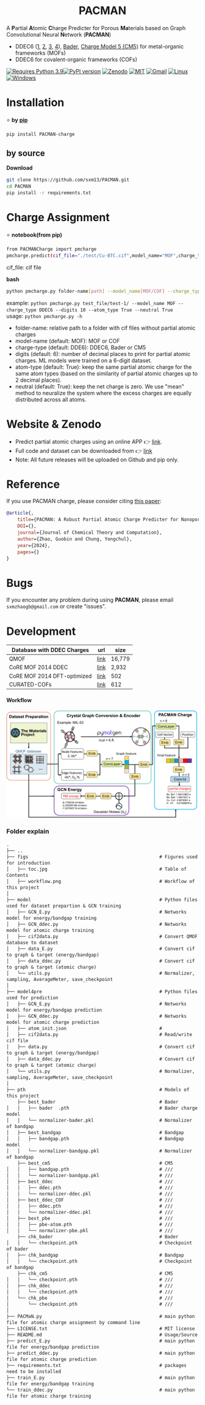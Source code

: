 <h1 align="center">PACMAN</h1>

<h4 align="center">

</h4>              

A **P**artial **A**tomic **C**harge Predicter for Porous **Ma**terials based on Graph Convolutional Neural **N**etwork (**PACMAN**)

- DDEC6 ([1](https://doi.org/10.1039/C6RA04656H), [2](https://doi.org/10.1039/C6RA05507A), [3](https://doi.org/10.1039/C7RA07400J), [4](https://doi.org/10.1039/C7RA11829E)), [Bader](https://doi.org/10.1021/jp0482666), [Charge Model 5 (CM5)](https://doi.org/10.1021/ct200866d) for metal-organic frameworks (MOFs)
- DDEC6 for covalent-organic frameworks (COFs)


[![Requires Python 3.9](https://img.shields.io/badge/Python-3.9-blue.svg?logo=python&logoColor=white)](https://python.org/downloads)[![PyPI version](https://badge.fury.io/py/pyEQL.svg)](https://pypi.org/project/PACMANCharge/) [![Zenodo](https://img.shields.io/badge/DOI-10.5281%2Fzenodo.10822403-blue)](https://doi.org/10.5281/zenodo.10822403)  [![MIT](https://img.shields.io/badge/License-MIT-blue.svg)](https://github.com/sxm13/PACMAN/LICENSE.txt) [![Gmail](https://img.shields.io/badge/Gmail-D14836?style=for-the-badge&logo=gmail&logoColor=white)](mailto:sxmzhaogb@gmail.com) [![Linux](https://img.shields.io/badge/Linux-FCC624?style=for-the-badge&logo=linux&logoColor=black)]() [![Windows](https://img.shields.io/badge/Windows-0078D6?style=for-the-badge&logo=windows&logoColor=white)]()          
                     

# Installation                             
                                 
:star: **by [pip](https://pypi.org/project/PACMANCharge/)**                                                              

```sh
pip install PACMAN-charge
```

## by source                                                                  

**Download**                          

```sh
git clone https://github.com/sxm13/PACMAN.git
cd PACMAN
pip install -r requirements.txt
```                            
         
# Charge Assignment               
           
:star: **notebook(from pip)**                      
                
```sh      
from PACMANCharge import pmcharge
pmcharge.predict(cif_file="./test/Cu-BTC.cif",model_name="MOF",charge_type="DDEC6",digits=10,atom_type=True,neutral=True)

```

cif_file: cif file  
                                                                              
                                  
**bash**
```sh
python pmcharge.py folder-name[path] --model_name[MOF/COF] --charge_type[DDEC6/Bader/CM5] --digits[int] --atom_type[True/False] --neutral[True/False]
```
example: ```python pmcharge.py test_file/test-1/ --model_name MOF --charge_type DDEC6 --digits 10 --atom_type True --neutral True```                                                    
usage:  ```python pmcharge.py -h```                                     

* folder-name: relative path to a folder with cif files without partial atomic charges                            
* model-name (default: MOF): MOF or COF
* charge-type (default: DDE6): DDEC6, Bader or CM5
* digits (default: 6): number of decimal places to print for partial atomic charges. ML models were trained on a 6-digit dataset.                                                     
* atom-type (default: True): keep the same partial atomic charge for the same atom types (based on the similarity of partial atomic charges up to 2 decimal places).                                     
* neutral (default: True): keep the net charge is zero. We use "mean" method to neuralize the system where the excess charges are equally distributed across all atoms.                   

# Website & Zenodo
* Predict partial atomic charges using an online APP :point_right: [link](https://pacman-charge-mtap.streamlit.app/).       
* Full code and dataset can be downloaded from :point_right: [link](https://zenodo.org/records/10822403)
* Note: All future releases will be uploaded on Github and pip only.

# Reference
If you use PACMAN charge, please consider citing [this paper]():
```bib
@article{,
    title={PACMAN: A Robust Partial Atomic Charge Predicter for Nanoporous Materials using Crystal Graph Convolution Network},
    DOI={},
    journal={Journal of Chemical Theory and Computation},
    author={Zhao, Guobin and Chung, Yongchul},
    year={2024},
    pages={}
}
```

# Bugs

 If you encounter any problem during using **PACMAN**, please email ```sxmzhaogb@gmail.com``` or create "issues".

 
# Development

                  
| Database with DDEC Charges                                                                                                                                      | url                                                                                                                                        | size                                                                                                                                                                                                                                                                                                                                                                                              |
| ---------------------------------------------------------------------------------------------------------------------------------------------- | -------------------------------------------------------------------------------------------------------------------------------------------------------- | --------------------------------------------------------------------------------------------------------------------------------------------------------------------------------------------------------------------------------------------------------------------------------------------------------------------------------------------------------------------------------------------------------- |
| QMOF | [link](https://github.com/Andrew-S-Rosen/QMOF) | 16,779 |
| CoRE MOF 2014 DDEC | [link](https://zenodo.org/records/3986573#.XzfKiJMzY8N) | 2,932 |
| CoRE MOF 2014 DFT-optimized | [link](https://zenodo.org/records/3986569#.XzfKcpMzY8N) | 502 | 
| CURATED-COFs | [link](https://github.com/danieleongari/CURATED-COFs) | 612 |

#### Workflow            
<img src="./figs/workflow.png" alt="workflow" width="500">             
                    
### Folder explain
```
.
├── ..
├── figs                                                # Figures used for introduction 
│   ├── toc.jpg                                         # Table of Contents
│   ├── workflow.png                                    # Workflow of this project
│
├── model                                               # Python files used for dataset prepartion & GCN training
│   ├── GCN_E.py                                        # Networks model for energy/bandgap training
│   ├── GCN_ddec.py                                     # Networks model for atomic charge training
│   ├── cif2data.py                                     # Convert QMOF database to dataset
│   ├── data_E.py                                       # Convert cif to graph & target (energy/bandgap)
│   ├── data_ddec.py                                    # Convert cif to graph & target (atomic charge)
│   └── utils.py                                        # Normalizer, sampling, AverageMeter, save_checkpoint
│
├── model4pre                                           # Python files used for prediction
│   ├── GCN_E.py                                        # Networks model for energy/bandgap prediction
│   ├── GCN_ddec.py                                     # Networks model for atomic charge prediction
│   ├── atom_init.json                                  # 
│   ├── cif2data.py                                     # Read/write cif file
│   ├── data.py                                         # Convert cif to graph & target (energy/bandgap)
│   ├── data_ddec.py                                    # Convert cif to graph & target (atomic charge)
│   └── utils.py                                        # Normalizer, sampling, AverageMeter, save_checkpoint
│
├── pth                                                 # Models of this project
    ├── best_bader                                      # Bader
│   │   ├── bader  .pth                                 # Bader charge model
│   │   └── normalizer-bader.pkl                        # Normalizer of bandgap
│   ├── best_bandgap                                    # Bandgap
│   │   ├── bandgap.pth                                 # Bandgap model
│   │   └── normalizer-bandgap.pkl                      # Normalizer of bandgap
    ├── best_cm5                                        # CM5
│   │   ├── bandgap.pth                                 # ///
│   │   └── normalizer-bandgap.pkl                      # ///
│   ├── best_ddec                                       # ///
│   │   ├── ddec.pth                                    # ///
│   │   └── normalizer-ddec.pkl                         # ///
│   ├── best_ddec_COF                                   # ///
│   │   ├── ddec.pth                                    # ///
│   │   └── normalizer-ddec.pkl                         # ///
│   ├── best_pbe                                        # ///
│   │   ├── pbe-atom.pth                                # ///
│   │   └── normalizer-pbe.pkl                          # ///
    ├── chk_bader                                       # Bader
│   │   └── checkpoint.pth                              # Checkpoint of bader
│   ├── chk_bandgap                                     # Bandgap
│   │   └── checkpoint.pth                              # Checkpoint of bandgap
    ├── chk_cm5                                         # CM5
│   │   └── checkpoint.pth                              # ///
│   ├── chk_ddec                                        # ///
│   │   └── checkpoint.pth                              # ///
│   └── chk_pbe                                         # ///
│       └── checkpoint.pth                              # ///
│
├── PACMaN.py                                           # main python file for atomic charge assignment by command line
├── LICENSE.txt                                         # MIT license
├── README.md                                           # Usage/Source
├── predict_E.py                                        # main python file for energy/bandgap prediction
├── predict_ddec.py                                     # main python file for atomic charge prediction
├── requirements.txt                                    # packages need to be installed
├── train_E.py                                          # main python file for energy/bandgap training
└── train_ddec.py                                       # main python file for atomic charge training

```
 
